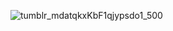 ![tumblr_mdatqkxKbF1qjypsdo1_500](https://github.com/user-attachments/assets/9d6edd0a-d3c0-4b52-9b8e-cd7197d83b2c)
